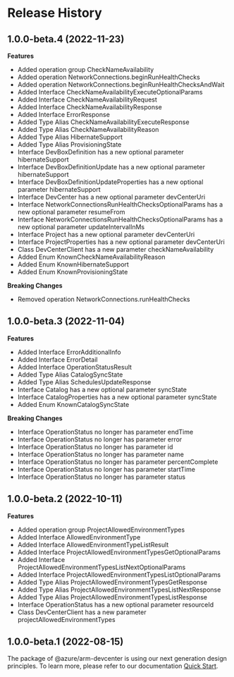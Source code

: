 # Release History
    
## 1.0.0-beta.4 (2022-11-23)
    
**Features**

  - Added operation group CheckNameAvailability
  - Added operation NetworkConnections.beginRunHealthChecks
  - Added operation NetworkConnections.beginRunHealthChecksAndWait
  - Added Interface CheckNameAvailabilityExecuteOptionalParams
  - Added Interface CheckNameAvailabilityRequest
  - Added Interface CheckNameAvailabilityResponse
  - Added Interface ErrorResponse
  - Added Type Alias CheckNameAvailabilityExecuteResponse
  - Added Type Alias CheckNameAvailabilityReason
  - Added Type Alias HibernateSupport
  - Added Type Alias ProvisioningState
  - Interface DevBoxDefinition has a new optional parameter hibernateSupport
  - Interface DevBoxDefinitionUpdate has a new optional parameter hibernateSupport
  - Interface DevBoxDefinitionUpdateProperties has a new optional parameter hibernateSupport
  - Interface DevCenter has a new optional parameter devCenterUri
  - Interface NetworkConnectionsRunHealthChecksOptionalParams has a new optional parameter resumeFrom
  - Interface NetworkConnectionsRunHealthChecksOptionalParams has a new optional parameter updateIntervalInMs
  - Interface Project has a new optional parameter devCenterUri
  - Interface ProjectProperties has a new optional parameter devCenterUri
  - Class DevCenterClient has a new parameter checkNameAvailability
  - Added Enum KnownCheckNameAvailabilityReason
  - Added Enum KnownHibernateSupport
  - Added Enum KnownProvisioningState

**Breaking Changes**

  - Removed operation NetworkConnections.runHealthChecks
    
    
## 1.0.0-beta.3 (2022-11-04)
    
**Features**

  - Added Interface ErrorAdditionalInfo
  - Added Interface ErrorDetail
  - Added Interface OperationStatusResult
  - Added Type Alias CatalogSyncState
  - Added Type Alias SchedulesUpdateResponse
  - Interface Catalog has a new optional parameter syncState
  - Interface CatalogProperties has a new optional parameter syncState
  - Added Enum KnownCatalogSyncState

**Breaking Changes**

  - Interface OperationStatus no longer has parameter endTime
  - Interface OperationStatus no longer has parameter error
  - Interface OperationStatus no longer has parameter id
  - Interface OperationStatus no longer has parameter name
  - Interface OperationStatus no longer has parameter percentComplete
  - Interface OperationStatus no longer has parameter startTime
  - Interface OperationStatus no longer has parameter status
    
    
## 1.0.0-beta.2 (2022-10-11)
    
**Features**

  - Added operation group ProjectAllowedEnvironmentTypes
  - Added Interface AllowedEnvironmentType
  - Added Interface AllowedEnvironmentTypeListResult
  - Added Interface ProjectAllowedEnvironmentTypesGetOptionalParams
  - Added Interface ProjectAllowedEnvironmentTypesListNextOptionalParams
  - Added Interface ProjectAllowedEnvironmentTypesListOptionalParams
  - Added Type Alias ProjectAllowedEnvironmentTypesGetResponse
  - Added Type Alias ProjectAllowedEnvironmentTypesListNextResponse
  - Added Type Alias ProjectAllowedEnvironmentTypesListResponse
  - Interface OperationStatus has a new optional parameter resourceId
  - Class DevCenterClient has a new parameter projectAllowedEnvironmentTypes
    
    
## 1.0.0-beta.1 (2022-08-15)

The package of @azure/arm-devcenter is using our next generation design principles. To learn more, please refer to our documentation [Quick Start](https://aka.ms/js-track2-quickstart).